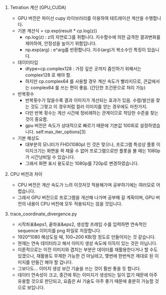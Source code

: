 1. Tetration 계산 (GPU_CUDA)
   - GPU 버전은 파이선 cupy 라이브러리를 이용하여 테트레이션 계산을 수행합니다.
   - 기본 계산식 = cp.exp(result * cp.log(z))
     - np.log(z) : z의 자연로그를 취합니다. 지수함수에 의한 급격한 결과변화를 제어하여, 안정성을 높이기 위함입니다.
     - np.exp(arg) : e^arg를 반환합니다. 지수(arg)가 복소수인 특징이 있습니다.
   - 데이터타입
     - dtype=cp.complex128 : 가장 깊은 곳까지 줌인하기 위해서는 complex128 로 해야 함.
     - 하지만 cp.complex64 를 사용할 경우 계산 속도가 빨라지므로, 큰값에서는 complex64 를 쓰는 편이 좋음. (간단한 조건문으로 처리 가능)
   - 반복횟수
     - 반복횟수가 많을수록 결과 이미지가 개선되는 효과가 있음. 수렴/발산을 찾는 것도 그렇고 이 경우처럼 컬러 이미지를 얻는 경우에도 마찬가지.
     - 다만 반복 횟수는 계산 시간에 정비례하는 관계이므로 적당한 수준을 찾는 것이 중요함. 
     - gpu 버전은 속도가 상대적으로 빠르기 때문에 기본값 100회로 설정하였습니다. self.max_iter_options[3]
   - 기본 해상도 
     - 대부분의 모니터가 FHD(1080p) 인 것은 맞으나, 프로그램 특성상 플롯 이미지크기는 화면을 꽉 채울 수 없어 프로그램으로만 플롯을 볼 때는 1080p가 시간낭비일 수 있습니다. 
     - 그래서 화면 표시 용도로는 1080p를 720p로 변경하였습니다. 

2. CPU 버전과 차이
   - CPU 버전은 계산 속도가 느려 이것저것 적용해가며 공부하기에는 여러모로 어렵습니다.
   - 그래서 GPU 버전으로 프로그램을 개선해 나가며 공부해 갈 계획이며, GPU 버전의 내용이 CPU 버전에 모두 적용되지는 않을 것입니다. 

3. trace_coordinate_divergence.py
   - 시작좌표&eps1, 끝좌표&eps2, 생성할 프레임 수를 입력하면 연속적인 sequence 이미지를 png 파일로 저장합니다.
   - 1920*1080 해상도일 때, 100~200 KB/장 정도로 만들어지는 것 같습니다.
   - 현재는 연속 데이터라고 해서 이미지 생성 속도에 이득이 있는 것은 아닙니다.
   - 이론적으로는 이전 이미지와 겹치는 부분은 데이터를 재활용한다거나 할 수도 있겠으나, 재활용도 무제한 가능한 건 아닐테고, 몇번에 한번씩은 제대로 된 이미지를 만들긴 해야 할 겁니다.
   - 그보다도... 이미지 생성 보간 기술을 쓰는 것이 훨씬 좋을 듯 합니다.
   - 데이터 연속성이 크고, 중간에 튀는 이미지가 생성되는 일이 없기 때문에 아주 유용할 것으로 판단되고, 요즘은 AI 기술도 아주 좋기 때문에 충분히 가능할 것으로 보입니다.
